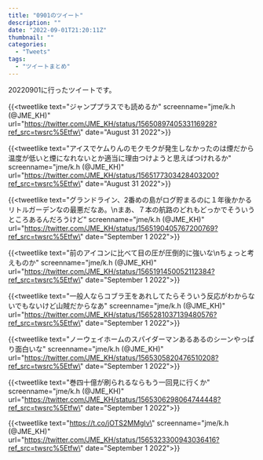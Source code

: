 ```yaml
---
title: "0901のツイート"
description: ""
date: "2022-09-01T21:20:11Z"
thumbnail: ""
categories:
  - "Tweets"
tags:
  - "ツイートまとめ"
---
```

20220901に行ったツイートです。
<!--more-->
{{<tweetlike text=\"ジャンププラスでも読めるか\" screenname=\"jme/k.h (@JME_KH)\" url=\"https://twitter.com/JME_KH/status/1565089740533116928?ref_src=twsrc%5Etfw\" date=\"August 31 2022\">}}

{{<tweetlike text=\"アイスでケムりんのモクモクが発生しなかったのは煙だから温度が低いと煙になれないとか適当に理由つけようと思えばつけれるか\" screenname=\"jme/k.h (@JME_KH)\" url=\"https://twitter.com/JME_KH/status/1565177303428403200?ref_src=twsrc%5Etfw\" date=\"August 31 2022\">}}

{{<tweetlike text=\"グランドライン、2番めの島がログ貯まるのに１年後かかるリトルガーデンなの最悪だなあ。\nまあ、７本の航路のどれもどっかでそういうところあるんだろうけど\" screenname=\"jme/k.h (@JME_KH)\" url=\"https://twitter.com/JME_KH/status/1565190405767200769?ref_src=twsrc%5Etfw\" date=\"September 1 2022\">}}

{{<tweetlike text=\"前のアイコンに比べて目の圧が圧倒的に強いな\nちょっと考えものか\" screenname=\"jme/k.h (@JME_KH)\" url=\"https://twitter.com/JME_KH/status/1565191450052112384?ref_src=twsrc%5Etfw\" date=\"September 1 2022\">}}

{{<tweetlike text=\"一般人ならコブラ王をあれしてたらそういう反応がわからないでもないけど山賊だからなあ\" screenname=\"jme/k.h (@JME_KH)\" url=\"https://twitter.com/JME_KH/status/1565281037139480576?ref_src=twsrc%5Etfw\" date=\"September 1 2022\">}}

{{<tweetlike text=\"ノーウェイホームのスパイダーマンあるあるのシーンやっぱり面白いな\" screenname=\"jme/k.h (@JME_KH)\" url=\"https://twitter.com/JME_KH/status/1565305820476510208?ref_src=twsrc%5Etfw\" date=\"September 1 2022\">}}

{{<tweetlike text=\"巻四十億が刷られるならもう一回見に行くか\" screenname=\"jme/k.h (@JME_KH)\" url=\"https://twitter.com/JME_KH/status/1565306298064744448?ref_src=twsrc%5Etfw\" date=\"September 1 2022\">}}

{{<tweetlike text=\"https://t.co/jOTS2MMgIv\" screenname=\"jme/k.h (@JME_KH)\" url=\"https://twitter.com/JME_KH/status/1565323300943036416?ref_src=twsrc%5Etfw\" date=\"September 1 2022\">}}

